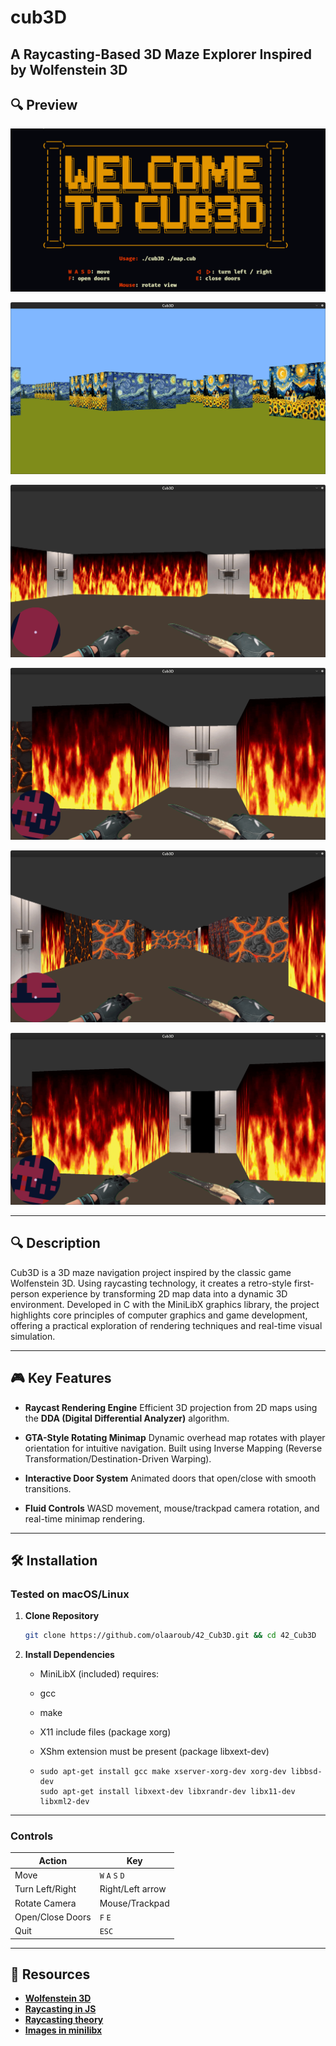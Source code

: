 # cub3D

## A Raycasting-Based 3D Maze Explorer Inspired by Wolfenstein 3D

## 🔍 Preview

![Screenshot of the game](imgs/screenshots/help.png)

![Screenshot of the game](imgs/screenshots/1.png)

![Screenshot of the game](imgs/screenshots/2.png)

![Screenshot of the game](imgs/screenshots/3.png)

![Screenshot of the game](imgs/screenshots/5.png)

![Screenshot of the game](imgs/screenshots/4.png)

---

## 🔍 Description

Cub3D is a 3D maze navigation project inspired by the classic game Wolfenstein 3D.
Using raycasting technology, it creates a retro-style first-person experience by transforming 2D map data into a dynamic 3D environment.
Developed in C with the MiniLibX graphics library, the project highlights core principles of computer graphics and game development,
offering a practical exploration of rendering techniques and real-time visual simulation.

---

## 🎮 Key Features

- **Raycast Rendering Engine**
  Efficient 3D projection from 2D maps using the **DDA (Digital Differential Analyzer)** algorithm.
  
- **GTA-Style Rotating Minimap**
  Dynamic overhead map rotates with player orientation for intuitive navigation.
  Built using Inverse Mapping (Reverse Transformation/Destination-Driven Warping).

- **Interactive Door System**
  Animated doors that open/close with smooth transitions.

- **Fluid Controls**
  WASD movement, mouse/trackpad camera rotation, and real-time minimap rendering.

---

## 🛠️ Installation

### Tested on macOS/Linux

1. **Clone Repository**

   ```bash
   git clone https://github.com/olaaroub/42_Cub3D.git && cd 42_Cub3D
   ```

2. **Install Dependencies**
   - MiniLibX (included) requires:
   - gcc
   - make
   - X11 include files (package xorg)
   - XShm extension must be present (package libxext-dev)

   - ```Utility functions from BSD systems - development files (package libbsd-dev)
     sudo apt-get install gcc make xserver-xorg-dev xorg-dev libbsd-dev
     sudo apt-get install libxext-dev libxrandr-dev libx11-dev libxml2-dev
     ```
---

### Controls

|       Action          |       Key       |
|-----------------------|-----------------|
| Move                  | `W` `A` `S` `D` |
| Turn Left/Right       | Right/Left arrow|
| Rotate Camera         | Mouse/Trackpad  |
| Open/Close Doors      | `F`      `E`    |
| Quit                  | `ESC`           |

---

## 🌟 Resources

- [**Wolfenstein 3D**](http://users.atw.hu/wolf3d/)
- [**Raycasting in JS**](http://www.playfuljs.com/a-first-person-engine-in-265-lines/)
- [**Raycasting theory**](https://lodev.org/cgtutor/raycasting.html)
- [**Images in minilibx**](https://github.com/keuhdall/images_example)
